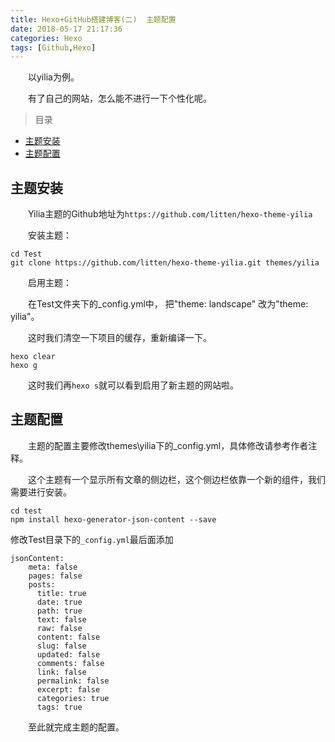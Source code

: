 ```yaml
---
title: Hexo+GitHub搭建博客(二)  主题配置
date: 2018-05-17 21:17:36
categories: Hexo
tags: [Github,Hexo]
---
```

&emsp;&emsp;以yilia为例。

&emsp;&emsp;有了自己的网站，怎么能不进行一下个性化呢。

>目录

* [主题安装](#主题安装)
* [主题配置](#主题配置)


## 主题安装

&emsp;&emsp;Yilia主题的Github地址为`https://github.com/litten/hexo-theme-yilia`

&emsp;&emsp;安装主题：
```
cd Test
git clone https://github.com/litten/hexo-theme-yilia.git themes/yilia
```
&emsp;&emsp;启用主题：

&emsp;&emsp;在Test文件夹下的_config.yml中， 把"theme: landscape" 改为"theme: yilia"。

&emsp;&emsp;这时我们清空一下项目的缓存，重新编译一下。
```
hexo clear 
hexo g
```
&emsp;&emsp;这时我们再`hexo s`就可以看到启用了新主题的网站啦。

## 主题配置

&emsp;&emsp;主题的配置主要修改themes\yilia下的_config.yml，具体修改请参考作者注释。

&emsp;&emsp;这个主题有一个显示所有文章的侧边栏，这个侧边栏依靠一个新的组件，我们需要进行安装。
```
cd test
npm install hexo-generator-json-content --save
```
修改Test目录下的`_config.yml`最后面添加
```
jsonContent:
    meta: false
    pages: false
    posts:
      title: true
      date: true
      path: true
      text: false
      raw: false
      content: false
      slug: false
      updated: false
      comments: false
      link: false
      permalink: false
      excerpt: false
      categories: true
      tags: true
```
&emsp;&emsp;至此就完成主题的配置。